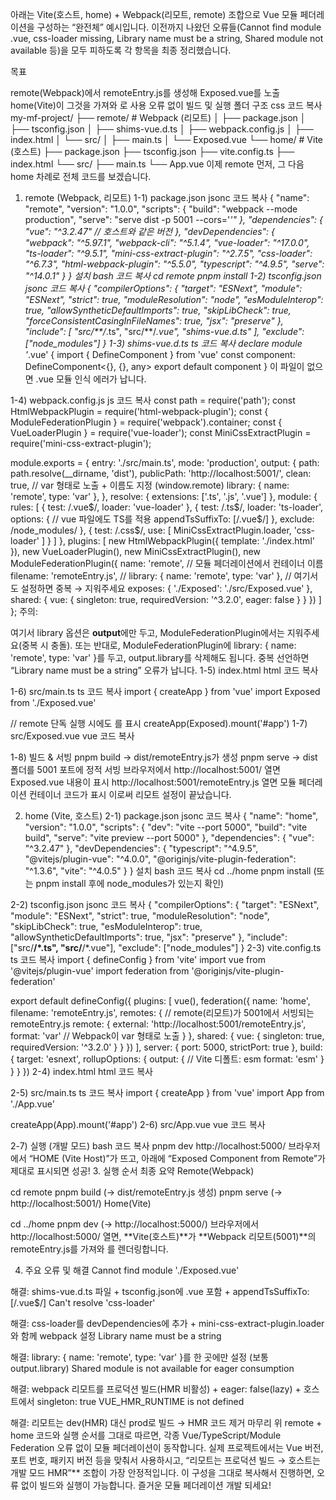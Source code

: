아래는 Vite(호스트, home) + Webpack(리모트, remote) 조합으로 Vue 모듈 페더레이션을 구성하는 “완전체” 예시입니다.
이전까지 나왔던 오류들(Cannot find module .vue, css-loader missing, Library name must be a string, Shared module not available 등)을 모두 피하도록 각 항목을 최종 정리했습니다.

목표

remote(Webpack)에서 remoteEntry.js를 생성해 Exposed.vue를 노출
home(Vite)이 그것을 가져와 <RemoteExposed />로 사용
오류 없이 빌드 및 실행
폴더 구조
css
코드 복사
my-mf-project/
├── remote/        # Webpack (리모트)
│   ├── package.json
│   ├── tsconfig.json
│   ├── shims-vue.d.ts
│   ├── webpack.config.js
│   ├── index.html
│   └── src/
│       ├── main.ts
│       └── Exposed.vue
└── home/          # Vite (호스트)
├── package.json
├── tsconfig.json
├── vite.config.ts
├── index.html
└── src/
├── main.ts
└── App.vue
이제 remote 먼저, 그 다음 home 차례로 전체 코드를 보겠습니다.

1. remote (Webpack, 리모트)
   1-1) package.json
   jsonc
   코드 복사
   {
   "name": "remote",
   "version": "1.0.0",
   "scripts": {
   "build": "webpack --mode production",
   "serve": "serve dist -p 5001 --cors='*'"
   },
   "dependencies": {
   "vue": "^3.2.47" // 호스트와 같은 버전
   },
   "devDependencies": {
   "webpack": "^5.97.1",
   "webpack-cli": "^5.1.4",
   "vue-loader": "^17.0.0",
   "ts-loader": "^9.5.1",
   "mini-css-extract-plugin": "^2.7.5",
   "css-loader": "^6.7.3",
   "html-webpack-plugin": "^5.5.0",
   "typescript": "^4.9.5",
   "serve": "^14.0.1"
   }
   }
   설치
   bash
   코드 복사
   cd remote
   pnpm install
   1-2) tsconfig.json
   jsonc
   코드 복사
   {
   "compilerOptions": {
   "target": "ESNext",
   "module": "ESNext",
   "strict": true,
   "moduleResolution": "node",
   "esModuleInterop": true,
   "allowSyntheticDefaultImports": true,
   "skipLibCheck": true,
   "forceConsistentCasingInFileNames": true,
   "jsx": "preserve"
   },
   "include": [
   "src/**/*.ts",
   "src/**/*.vue",
   "shims-vue.d.ts"
   ],
   "exclude": ["node_modules"]
   }
   1-3) shims-vue.d.ts
   ts
   코드 복사
   declare module '*.vue' {
   import { DefineComponent } from 'vue'
   const component: DefineComponent<{}, {}, any>
   export default component
   }
   이 파일이 없으면 .vue 모듈 인식 에러가 납니다.

1-4) webpack.config.js
js
코드 복사
const path = require('path');
const HtmlWebpackPlugin = require('html-webpack-plugin');
const { ModuleFederationPlugin } = require('webpack').container;
const { VueLoaderPlugin } = require('vue-loader');
const MiniCssExtractPlugin = require('mini-css-extract-plugin');

module.exports = {
entry: './src/main.ts',
mode: 'production',
output: {
path: path.resolve(__dirname, 'dist'),
publicPath: 'http://localhost:5001/',
clean: true,
// var 형태로 노출 + 이름도 지정 (window.remote)
library: { name: 'remote', type: 'var' },
},
resolve: {
extensions: ['.ts', '.js', '.vue']
},
module: {
rules: [
{
test: /\.vue$/,
loader: 'vue-loader'
},
{
test: /\.ts$/,
loader: 'ts-loader',
options: {
// vue 파일에도 TS를 적용
appendTsSuffixTo: [/\.vue$/]
},
exclude: /node_modules/
},
{
test: /\.css$/,
use: [
MiniCssExtractPlugin.loader,
'css-loader'
]
}
]
},
plugins: [
new HtmlWebpackPlugin({
template: './index.html'
}),
new VueLoaderPlugin(),
new MiniCssExtractPlugin(),
new ModuleFederationPlugin({
name: 'remote',          // 모듈 페더레이션에서 컨테이너 이름
filename: 'remoteEntry.js',
// library: { name: 'remote', type: 'var' }, // 여기서도 설정하면 중복 → 지워주세요
exposes: {
'./Exposed': './src/Exposed.vue'
},
shared: {
vue: {
singleton: true,
requiredVersion: '^3.2.0',
eager: false
}
}
})
]
};
주의:

여기서 library 옵션은 **output**에만 두고, ModuleFederationPlugin에서는 지워주세요(중복 시 충돌).
또는 반대로, ModuleFederationPlugin에 library: { name: 'remote', type: 'var' }를 두고, output.library를 삭제해도 됩니다.
중복 선언하면 “Library name must be a string” 오류가 납니다.
1-5) index.html
html
코드 복사
<!DOCTYPE html>
<html>
  <head>
    <title>Webpack Remote</title>
  </head>
  <body>
    <div id="app"></div>
  </body>
</html>
1-6) src/main.ts
ts
코드 복사
import { createApp } from 'vue'
import Exposed from './Exposed.vue'

// remote 단독 실행 시에도 <Exposed>를 표시
createApp(Exposed).mount('#app')
1-7) src/Exposed.vue
vue
코드 복사
<template>
  <div class="exposed">
    <h2>Exposed Component from Remote</h2>
    <p>Count: {{ count }}</p>
    <button @click="count++">Increment</button>
  </div>
</template>

<script setup lang="ts">
import { ref } from 'vue'
const count = ref(0)
</script>

<style scoped>
.exposed {
  border: 1px dashed #999;
  padding: 8px;
  margin: 8px;
}
</style>
1-8) 빌드 & 서빙
pnpm build → dist/remoteEntry.js가 생성
pnpm serve → dist 폴더를 5001 포트에 정적 서빙
브라우저에서 http://localhost:5001/ 열면 Exposed.vue 내용이 표시
http://localhost:5001/remoteEntry.js 열면 모듈 페더레이션 컨테이너 코드가 표시
이로써 리모트 설정이 끝났습니다.

2. home (Vite, 호스트)
   2-1) package.json
   jsonc
   코드 복사
   {
   "name": "home",
   "version": "1.0.0",
   "scripts": {
   "dev": "vite --port 5000",
   "build": "vite build",
   "serve": "vite preview --port 5000"
   },
   "dependencies": {
   "vue": "^3.2.47"
   },
   "devDependencies": {
   "typescript": "^4.9.5",
   "@vitejs/plugin-vue": "^4.0.0",
   "@originjs/vite-plugin-federation": "^1.3.6",
   "vite": "^4.0.5"
   }
   }
   설치
   bash
   코드 복사
   cd ../home
   pnpm install
   (또는 pnpm install 후에 node_modules가 있는지 확인)

2-2) tsconfig.json
jsonc
코드 복사
{
"compilerOptions": {
"target": "ESNext",
"module": "ESNext",
"strict": true,
"moduleResolution": "node",
"skipLibCheck": true,
"esModuleInterop": true,
"allowSyntheticDefaultImports": true,
"jsx": "preserve"
},
"include": ["src/**/*.ts", "src/**/*.vue"],
"exclude": ["node_modules"]
}
2-3) vite.config.ts
ts
코드 복사
import { defineConfig } from 'vite'
import vue from '@vitejs/plugin-vue'
import federation from '@originjs/vite-plugin-federation'

export default defineConfig({
plugins: [
vue(),
federation({
name: 'home',
filename: 'remoteEntry.js',
remotes: {
// remote(리모트)가 5001에서 서빙되는 remoteEntry.js
remote: {
external: 'http://localhost:5001/remoteEntry.js',
format: 'var' // Webpack이 var 형태로 노출
}
},
shared: {
vue: {
singleton: true,
requiredVersion: '^3.2.0'
}
}
})
],
server: {
port: 5000,
strictPort: true
},
build: {
target: 'esnext',
rollupOptions: {
output: {
// Vite 디폴트: esm
format: 'esm'
}
}
}
})
2-4) index.html
html
코드 복사
<!DOCTYPE html>
<html>
  <head>
    <meta charset="UTF-8" />
    <title>Vite Host (Home)</title>
  </head>
  <body>
    <div id="app"></div>
    <!-- Vite가 기본적으로 index.html을 엔트리로 삼음 -->
    <script type="module" src="/src/main.ts"></script>
  </body>
</html>
2-5) src/main.ts
ts
코드 복사
import { createApp } from 'vue'
import App from './App.vue'

createApp(App).mount('#app')
2-6) src/App.vue
vue
코드 복사
<template>
  <h1>HOME (Vite Host)</h1>
  <p>This is a local component in the host app.</p>

  <hr />

<h3>Remote Component Below:</h3>
<RemoteExposed />
</template>

<script setup lang="ts">
import { defineAsyncComponent } from 'vue'

// "remote/Exposed"는 remoteEntry.js에서 exposes: { './Exposed': ... }
const RemoteExposed = defineAsyncComponent(() => import('remote/Exposed'))
</script>
2-7) 실행 (개발 모드)
bash
코드 복사
pnpm dev
http://localhost:5000/
브라우저에서 “HOME (Vite Host)”가 뜨고, 아래에 “Exposed Component from Remote”가 제대로 표시되면 성공!
3. 실행 순서 최종 요약
   Remote(Webpack)

cd remote
pnpm build (→ dist/remoteEntry.js 생성)
pnpm serve (→ http://localhost:5001/)
Home(Vite)

cd ../home
pnpm dev (→ http://localhost:5000/)
브라우저에서 http://localhost:5000/ 열면,
**Vite(호스트)**가 **Webpack 리모트(5001)**의 remoteEntry.js를 가져와 <RemoteExposed/>를 렌더링합니다.

4. 주요 오류 및 해결
   Cannot find module './Exposed.vue'

해결: shims-vue.d.ts 파일 + tsconfig.json에 .vue 포함 + appendTsSuffixTo: [/\.vue$/]
Can't resolve 'css-loader'

해결: css-loader를 devDependencies에 추가 + mini-css-extract-plugin.loader와 함께 webpack 설정
Library name must be a string

해결: library: { name: 'remote', type: 'var' }를 한 곳에만 설정 (보통 output.library)
Shared module is not available for eager consumption

해결: webpack 리모트를 프로덕션 빌드(HMR 비활성) + eager: false(lazy) + 호스트에서 singleton: true
VUE_HMR_RUNTIME is not defined

해결: 리모트는 dev(HMR) 대신 prod로 빌드 → HMR 코드 제거
마무리
위 remote + home 코드와 실행 순서를 그대로 따르면,
각종 Vue/TypeScript/Module Federation 오류 없이 모듈 페더레이션이 동작합니다.
실제 프로젝트에서는 Vue 버전, 포트 번호, 패키지 버전 등을 맞춰서 사용하시고,
“리모트는 프로덕션 빌드 → 호스트는 개발 모드 HMR”** 조합이 가장 안정적입니다.
이 구성을 그대로 복사해서 진행하면, 오류 없이 빌드와 실행이 가능합니다.
즐거운 모듈 페더레이션 개발 되세요!